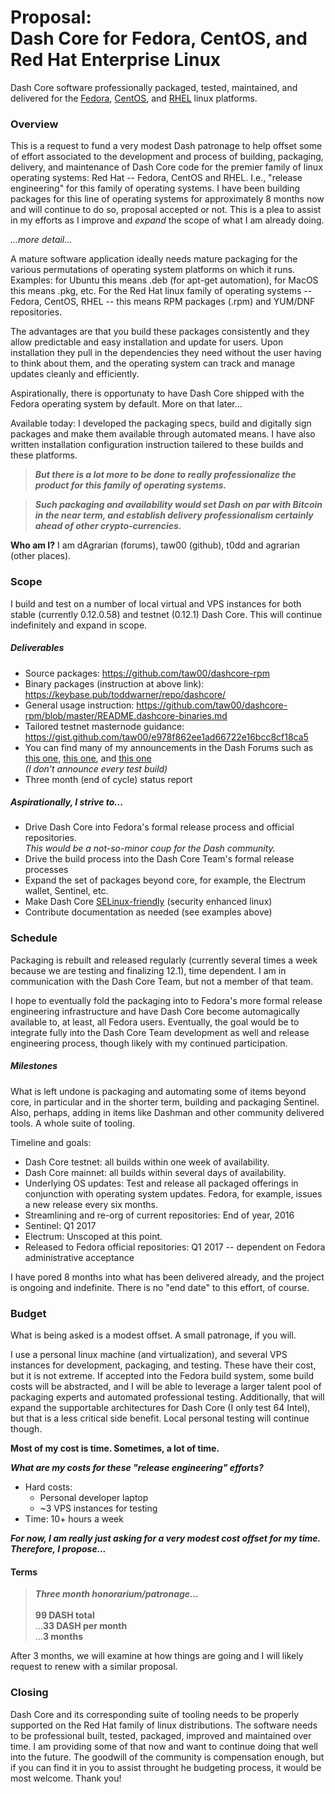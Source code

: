 # Proposal:<br />Dash Core for Fedora, CentOS, and Red Hat Enterprise Linux

Dash Core software professionally packaged, tested, maintained, and delivered
for the [Fedora](http://fedoraproject.org/), [CentOS](https://www.centos.org/),
and
[RHEL](https://www.redhat.com/en/technologies/linux-platforms/enterprise-linux)
linux platforms.

### Overview

This is a request to fund a very modest Dash patronage to help offset some of
effort associated to the development and process of building, packaging,
delivery, and maintenance of Dash Core code for the premier family of linux
operating systems: Red Hat -- Fedora, CentOS and RHEL. I.e., "release
engineering" for this family of operating systems. I have been building packages
for this line of operating systems for approximately 8 months now and will
continue to do so, proposal accepted or not. This is a plea to assist in my
efforts as I improve and *expand* the scope of what I am already doing.

*...more detail...*

A mature software application ideally needs mature packaging for the various
permutations of operating system platforms on which it runs. Examples: for
Ubuntu this means .deb (for apt-get automation), for MacOS this means .pkg, etc.
For the Red Hat linux family of operating systems -- Fedora, CentOS, RHEL --
this means RPM packages (.rpm) and YUM/DNF repositories.

The advantages are that you build these packages consistently and they allow
predictable and easy installation and update for users. Upon installation they
pull in the dependencies they need without the user having to think about them,
and the operating system can track and manage updates cleanly and efficiently.

Aspirationally, there is opportunaty to have Dash Core shipped with the Fedora
operating system by default. More on that later...

Available today: I developed the packaging specs, build and digitally sign
packages and make them available through automated means. I have also written
installation configuration instruction tailered to these builds and these
platforms.

> ***But there is a lot more to be done to really professionalize the
product for this family of operating systems.***

> ***Such packaging and availability would set Dash on par with Bitcoin in the
near term, and establish delivery professionalism certainly ahead of other
crypto-currencies.***

**Who am I?** I am dAgrarian (forums), taw00 (github), t0dd and agrarian (other
places).

### Scope

I build and test on a number of local virtual and VPS instances for both stable
(currently 0.12.0.58) and testnet (0.12.1) Dash Core. This will continue
indefinitely and expand in scope.

##### Deliverables

* Source packages: <https://github.com/taw00/dashcore-rpm>
* Binary packages (instruction at above link): <https://keybase.pub/toddwarner/repo/dashcore/>
* General usage instruction: <https://github.com/taw00/dashcore-rpm/blob/master/README.dashcore-binaries.md>
* Tailored testnet masternode guidance: <https://gist.github.com/taw00/e978f862ee1ad66722e16bcc8cf18ca5>
* You can find many of my announcements in the Dash Forums such as [this one](https://www.dash.org/forum/threads/12-1-testnet-testing-phase-two-ignition.10818/page-8#post-108491), [this one](https://www.dash.org/forum/threads/testnet-masternode-guide-for-fedora-centos-rhel.11950/), and [this one](https://www.dash.org/forum/threads/12-1-testnet-testing-phase-two-ignition.10818/page-6#post-106852)<br />*(I don't announce every test build)*
* Three month (end of cycle) status report

##### Aspirationally, I strive to...

* Drive Dash Core into Fedora's formal release process and official repositories.<br />*This would be a not-so-minor coup for the Dash community.*
* Drive the build process into the Dash Core Team's formal release processes
* Expand the set of packages beyond core, for example, the Electrum wallet, Sentinel, etc.
* Make Dash Core [SELinux-friendly](https://en.wikipedia.org/wiki/Security-Enhanced_Linux) (security enhanced linux)
* Contribute documentation as needed (see examples above)

### Schedule

Packaging is rebuilt and released regularly (currently several times a week
because we are testing and finalizing 12.1), time dependent. I am in
communication with the Dash Core Team, but not a member of that team.

I hope to eventually fold the packaging into to Fedora's more formal release
engineering infrastructure and have Dash Core become automagically available to,
at least, all Fedora users. Eventually, the goal would be to integrate fully
into the Dash Core Team development as well and release engineering process,
though likely with my continued participation.

##### Milestones

What is left undone is packaging and automating some of items beyond core, in
particular and in the shorter term, building and packaging Sentinel. Also,
perhaps, adding in items like Dashman and other community delivered tools. A
whole suite of tooling.

Timeline and goals:

* Dash Core testnet: all builds within one week of availability.
* Dash Core mainnet: all builds within several days of availability.
* Underlying OS updates: Test and release all packaged offerings in conjunction with operating system updates. Fedora, for example, issues a new release every six months.
* Streamlining and re-org of current repositories: End of year, 2016
* Sentinel: Q1 2017
* Electrum: Unscoped at this point.
* Released to Fedora official repositories: Q1 2017 -- dependent on Fedora administrative acceptance

I have pored 8 months into what has been delivered already, and the project is
ongoing and indefinite. There is no "end date" to this effort, of course.

### Budget

What is being asked is a modest offset. A small patronage, if you will.

I use a personal linux machine (and virtualization), and several VPS instances
for development, packaging, and testing. These have their cost, but it is not
extreme. If accepted into the Fedora build system, some build costs will be
abstracted, and I will be able to leverage a larger talent pool of packaging
experts and automated professional testing. Additionally, that will expand the
supportable architectures for Dash Core (I only test 64 Intel), but that is a
less critical side benefit. Local personal testing will continue though.

**Most of my cost is time. Sometimes, a lot of time.**

***What are my costs for these "release engineering" efforts?***

* Hard costs:
  - Personal developer laptop
  - ~3 VPS instances for testing
* Time: 10+ hours a week


***For now, I am really just asking for a very modest cost offset for my
time. Therefore, I propose...***

#### Terms

> ***Three month honorarium/patronage...***<br />
> <br />
> **99 DASH total**<br />
> ...**33 DASH per month**<br />
> ...**3 months**

After 3 months, we will examine at how things are going and I will likely
request to renew with a similar proposal.

### Closing

Dash Core and its corresponding suite of tooling needs to be properly supported
on the Red Hat family of linux distributions. The software needs to be
professional built, tested,  packaged, improved and maintained over time. I am
providing some of that now and want to continue doing that well into the future.
The goodwill of the community is compensation enough, but if you can find it in
you to assist throught he budgeting process, it would be most welcome. Thank
you!
